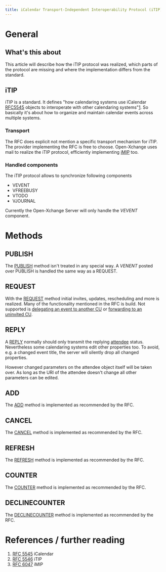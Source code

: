 ```yaml
---
title: iCalendar Transport-Independent Interoperability Protocol (iTIP)
---
```



# General

## What's this about
This article will describe how the iTIP protocol was realized, which parts of the protocol are missing and where the implementation differs from the standard.

## iTIP
iTIP is a standard. It defines "how calendaring systems use iCalendar [RFC5545][1] objects to interoperate with other calendaring systems"[1][2]. So basically it's about how to organize and maintain calendar events across multiple systems.

### Transport
The RFC does explicit not mention a specific transport mechanism for iTIP. The provider implementing the RFC is free to choose. Open-Xchange uses mail to realize the iTIP protocol, efficiently implementing [iMIP][3] too.

### Handled components
The iTIP protocol allows to synchronize following components

+ VEVENT
+ VFREEBUSY
+ VTODO
+ VJOURNAL

Currently the Open-Xchange Server will only handle the *VEVENT* component.

# Methods

## PUBLISH
The [PUBLISH][A] method isn't treated in any special way. A *VENENT* posted over PUBLISH is handled the same way as a REQUEST.

## REQUEST
With the [REQUEST][B] method initial invites, updates, rescheduling and more is realized. Many of the functionality mentioned in the RFC is build. 
Not supported is [delegating an event to another CU][B1] or [forwarding to an uninvited CU][B2].

## REPLY
A [REPLY][C] normally should only transmit the replying [attendee][C1] status. Nevertheless some calendaring systems edit other properties too. To avoid, e.g. a changed event title, the server will silently drop all changed properties.

However changed parameters on the attendee object itself will be taken over. As long as the URI of the attendee doesn't change all other parameters can be edited.


## ADD
The [ADD][D] method is implemented as recommended by the RFC.

## CANCEL
The [CANCEL][E] method is implemented as recommended by the RFC.

## REFRESH
The [REFRESH][F] method is implemented as recommended by the RFC.

## COUNTER
The [COUNTER][G] method is implemented as recommended by the RFC.

## DECLINECOUNTER
The [DECLINECOUNTER][H] method is implemented as recommended by the RFC.



# References / further reading
1. [RFC 5545][1] iCalendar
2. [RFC 5546][2] iTIP
3. [RFC 6047][3] iMIP



[//]: # (Reference links - won't be shown in converted file)
[//]: # (Inline references)
[A]: https://tools.ietf.org/html/rfc5546#section-3.2.1
[B]: https://tools.ietf.org/html/rfc5546#section-3.2.2
[B1]:https://tools.ietf.org/html/rfc5546#section-3.2.2.3
[B2]:https://tools.ietf.org/html/rfc5546#section-3.2.2.6
[C]: https://tools.ietf.org/html/rfc5546#section-3.2.3
[C1]: https://tools.ietf.org/html/rfc5545#section-3.8.4.1
[D]: https://tools.ietf.org/html/rfc5546#section-3.2.4
[E]: https://tools.ietf.org/html/rfc5546#section-3.2.5
[F]: https://tools.ietf.org/html/rfc5546#section-3.2.6
[G]: https://tools.ietf.org/html/rfc5546#section-3.2.7
[H]: https://tools.ietf.org/html/rfc5546#section-3.2.7

[//]: # (Explicit references)
[1]: https://tools.ietf.org/html/rfc5545
[2]: https://tools.ietf.org/html/rfc5546
[3]: https://tools.ietf.org/html/rfc6047
